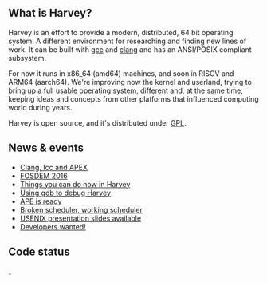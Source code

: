 
## What is Harvey?

Harvey is an effort to provide a modern, distributed, 64 bit operating system. A different environment for researching and finding new lines of work. It can be built with <a href="https://gcc.gnu.org/">gcc</a> and <a href="http://clang.llvm.org/">clang</a> and has an ANSI/POSIX compliant subsystem.

For now it runs in x86_64 (amd64) machines, and soon in RISCV and ARM64 (aarch64). We're improving now the kernel and userland, trying to bring up a full usable operating system, different and, at the same time, keeping ideas and concepts from other platforms that influenced computing world during years. 

Harvey is open source, and it's distributed under [GPL](http://www.gnu.org/licenses/old-licenses/gpl-2.0.en.html).

## News & events

* [Clang, Icc and APEX](news#clang-intel-c-compiler-and-apex)
* [FOSDEM 2016](news#harvey-at-FOSDEM-2016)
* [Things you can do now in Harvey](news#things-you-can-do-now-in-harvey)
* [Using gdb to debug Harvey](news#debugging-harvey-gdb)
* [APE is ready](news#ape-is-ready)
* [Broken scheduler, working scheduler](news#broken-scheduler)
* [USENIX presentation slides available](news#usenix-2015-materials)
* [Developers wanted!](news#developers-wanted)


<h2>Code status</h2>
<div class="lazy">
  <a href="https://travis-ci.org/Harvey-OS/harvey">
    <img alt="travis badge" src="data:image/png;base64,R0lGODlhAQABAAD/ACwAAAAAAQABAAACADs=" data-src="https://travis-ci.org/Harvey-OS/harvey.svg?branch=master">
  </a>
  <a href="https://scan.coverity.com/projects/5328">
    <img alt="coverity badge" src="data:image/png;base64,R0lGODlhAQABAAD/ACwAAAAAAQABAAACADs=" data-src="https://scan.coverity.com/projects/5328/badge.svg">
  </a>
</div>

